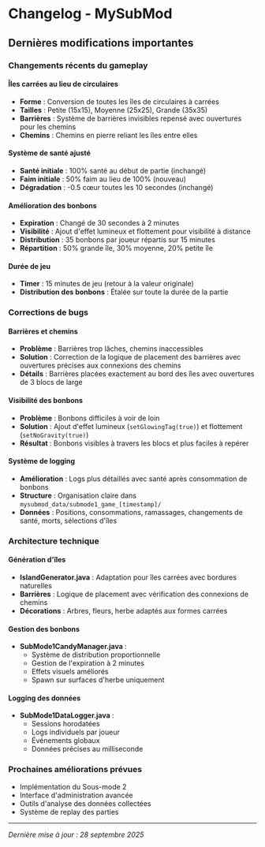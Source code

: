 # Changelog - MySubMod

## Dernières modifications importantes

### Changements récents du gameplay

#### Îles carrées au lieu de circulaires
- **Forme** : Conversion de toutes les îles de circulaires à carrées
- **Tailles** : Petite (15x15), Moyenne (25x25), Grande (35x35)
- **Barrières** : Système de barrières invisibles repensé avec ouvertures pour les chemins
- **Chemins** : Chemins en pierre reliant les îles entre elles

#### Système de santé ajusté
- **Santé initiale** : 100% santé au début de partie (inchangé)
- **Faim initiale** : 50% faim au lieu de 100% (nouveau)
- **Dégradation** : -0.5 cœur toutes les 10 secondes (inchangé)

#### Amélioration des bonbons
- **Expiration** : Changé de 30 secondes à 2 minutes
- **Visibilité** : Ajout d'effet lumineux et flottement pour visibilité à distance
- **Distribution** : 35 bonbons par joueur répartis sur 15 minutes
- **Répartition** : 50% grande île, 30% moyenne, 20% petite île

#### Durée de jeu
- **Timer** : 15 minutes de jeu (retour à la valeur originale)
- **Distribution des bonbons** : Étalée sur toute la durée de la partie

### Corrections de bugs

#### Barrières et chemins
- **Problème** : Barrières trop lâches, chemins inaccessibles
- **Solution** : Correction de la logique de placement des barrières avec ouvertures précises aux connexions des chemins
- **Détails** : Barrières placées exactement au bord des îles avec ouvertures de 3 blocs de large

#### Visibilité des bonbons
- **Problème** : Bonbons difficiles à voir de loin
- **Solution** : Ajout d'effet lumineux (`setGlowingTag(true)`) et flottement (`setNoGravity(true)`)
- **Résultat** : Bonbons visibles à travers les blocs et plus faciles à repérer

#### Système de logging
- **Amélioration** : Logs plus détaillés avec santé après consommation de bonbons
- **Structure** : Organisation claire dans `mysubmod_data/submode1_game_[timestamp]/`
- **Données** : Positions, consommations, ramassages, changements de santé, morts, sélections d'îles

### Architecture technique

#### Génération d'îles
- **IslandGenerator.java** : Adaptation pour îles carrées avec bordures naturelles
- **Barrières** : Logique de placement avec vérification des connexions de chemins
- **Décorations** : Arbres, fleurs, herbe adaptés aux formes carrées

#### Gestion des bonbons
- **SubMode1CandyManager.java** :
  - Système de distribution proportionnelle
  - Gestion de l'expiration à 2 minutes
  - Effets visuels améliorés
  - Spawn sur surfaces d'herbe uniquement

#### Logging des données
- **SubMode1DataLogger.java** :
  - Sessions horodatées
  - Logs individuels par joueur
  - Événements globaux
  - Données précises au milliseconde

### Prochaines améliorations prévues
- Implémentation du Sous-mode 2
- Interface d'administration avancée
- Outils d'analyse des données collectées
- Système de replay des parties

---

*Dernière mise à jour : 28 septembre 2025*